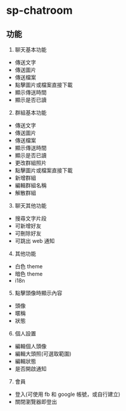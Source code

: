 # sp-chatroom

## 功能

1. 聊天基本功能

- 傳送文字
- 傳送圖片
- 傳送檔案
- 點擊圖片或檔案直接下載
- 顯示傳送時間
- 顯示是否已讀

2. 群組基本功能

- 傳送文字
- 傳送圖片
- 傳送檔案
- 顯示傳送時間
- 顯示是否已讀
- 更改群組照片
- 點擊圖片或檔案直接下載
- 新增群組
- 編輯群組名稱
- 解散群組

3. 聊天其他功能

- 搜尋文字片段
- 可新增好友
- 可刪除好友
- 可跳出 web 通知

4. 其他功能

- 白色 theme
- 暗色 theme
- i18n

5. 點擊頭像時顯示內容

- 頭像
- 暱稱
- 狀態

6. 個人設置

- 編輯個人頭像
- 編輯大頭照(可選取範圍)
- 編輯狀態
- 是否開啟通知

7. 會員

- 登入(可使用 fb 和 google 帳號，或自行建立)
- 關閉瀏覽器即登出

